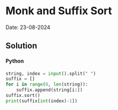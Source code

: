 
# Monk and Suffix Sort

Date: 23-08-2024

## Solution
#### Python
```python
string, index = input().split(" ")
suffix = []
for i in range(0, len(string)):
    suffix.append(string[i:])
suffix.sort()
print(suffix[int(index)-1])
```
        